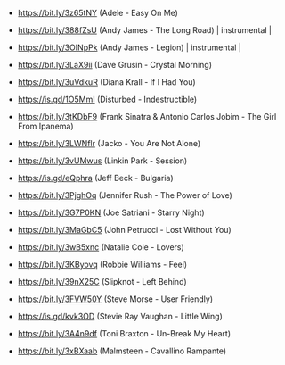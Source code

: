 
- https://bit.ly/3z65tNY (Adele - Easy On Me) 
- https://bit.ly/388fZsU (Andy James - The Long Road) | instrumental |
- https://bit.ly/3OINpPk (Andy James - Legion) | instrumental |

- https://bit.ly/3LaX9ii (Dave Grusin - Crystal Morning) 

- https://bit.ly/3uVdkuR (Diana Krall - If I Had You) 

- https://is.gd/1O5MmI (Disturbed - Indestructible) 



- https://bit.ly/3tKDbF9 (Frank Sinatra & Antonio Carlos Jobim - The Girl From Ipanema) 


- https://bit.ly/3LWNflr (Jacko - You Are Not Alone) 
- https://bit.ly/3vUMwus (Linkin Park - Session) 
- https://is.gd/eQphra (Jeff Beck - Bulgaria) 
- https://bit.ly/3PjghOq (Jennifer Rush - The Power of Love) 

- https://bit.ly/3G7P0KN (Joe Satriani - Starry Night) 
- https://bit.ly/3MaGbC5 (John Petrucci - Lost Without You) 
- https://bit.ly/3wB5xnc (Natalie Cole - Lovers) 
- https://bit.ly/3KByovq (Robbie Williams - Feel)
- https://bit.ly/39nX25C (Slipknot - Left Behind) 
- https://bit.ly/3FVW50Y (Steve Morse - User Friendly) 
- https://is.gd/kvk3OD (Stevie Ray Vaughan - Little Wing) 


- https://bit.ly/3A4n9df (Toni Braxton - Un-Break My Heart)


- https://bit.ly/3xBXaab (Malmsteen - Cavallino Rampante) 
